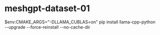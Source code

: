 # meshgpt-dataset-01

$env:CMAKE_ARGS="-DLLAMA_CUBLAS=on"
pip install llama-cpp-python --upgrade --force-reinstall --no-cache-dir